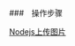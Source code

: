 ###　操作步骤

[Nodejs上传图片](https://vectorzero.github.io/2017/04/03/Nodejs%E4%B8%8A%E4%BC%A0%E5%9B%BE%E7%89%87/#more)